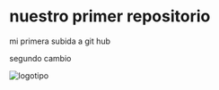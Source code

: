 # nuestro primer repositorio

mi primera subida a git hub

segundo cambio

![logotipo](C:\Users\ruben\Desktop\README.jpg)
